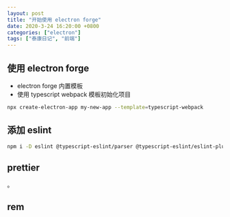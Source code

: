 ```yaml
---
layout: post
title: "开始使用 electron forge"
date: 2020-3-24 16:20:00 +0800
categories: ["electron"]
tags: ["泰康日记", "前端"]
---
```


使用 electron forge
---

- electron forge 内置模板
- 使用 typescript webpack 模板初始化项目

```bash
npx create-electron-app my-new-app --template=typescript-webpack
```


添加 eslint
---

```bash
npm i -D eslint @typescript-eslint/parser @typescript-eslint/eslint-plugin
```

prettier
---
。

rem
---


